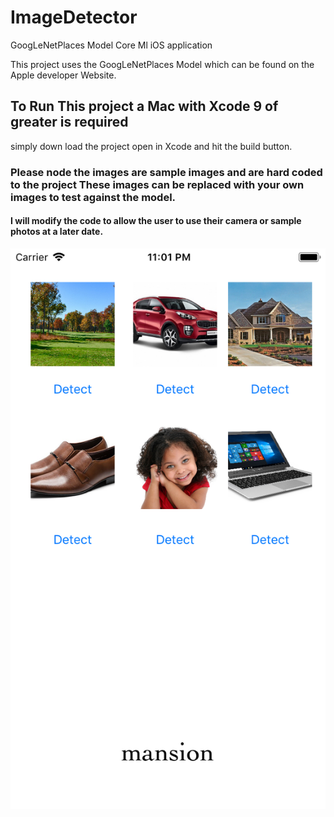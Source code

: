 # ImageDetector
GoogLeNetPlaces Model Core Ml iOS application

This project uses the GoogLeNetPlaces Model which can be found on the Apple developer Website.

## To Run This project a Mac with Xcode 9 of greater is required

simply down load the project open in Xcode and hit the build button.


### Please node the images are sample images and are hard coded to the project These images can be replaced with your own images to test against the model.

#### I will modify the code to allow the user to use their camera or sample photos at a later date.

![alt tag](https://github.com/seanjohn85/ImageDetector/blob/master/image.png)


